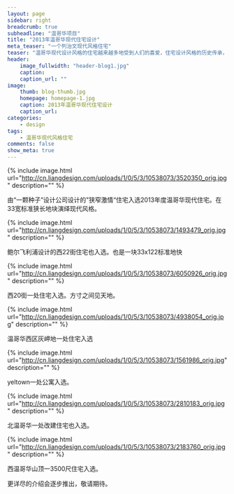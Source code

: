 ```yaml
---
layout: page
sidebar: right
breadcrumb: true
subheadline: "温哥华项目"
title: "2013年温哥华现代住宅设计"
meta_teaser: "一个列治文现代风格住宅"
teaser: "温哥华现代设计风格的住宅越来越多地受到人们的喜爱，住宅设计风格的历史传承，在当代新型材料的施工技术的配合下，使得设计手法和风格越来越多样化，温哥华这个适合人类居住的加拿大西海岸城市里，散落着众多的现代设计风格的住宅。有温哥华当地机构评选出2013年度现代风格住宅。现摘选如下，供大家欣赏。"
header:
    image_fullwidth: "header-blog1.jpg"
    caption:
    caption_url: ""
image:
    thumb: blog-thumb.jpg
    homepage: homepage-1.jpg
    caption: 2013年温哥华现代住宅设计
    caption_url:
categories:
    - design
tags:
    - 温哥华现代风格住宅
comments: false
show_meta: true
---
```


{% include image.html url="http://cn.liangdesign.com/uploads/1/0/5/3/10538073/3520350_orig.jpg" description="" %}

由“一颗种子”设计公司设计的"狭窄激情“住宅入选2013年度温哥华现代住宅。在33宽标准狭长地块演绎现代风格。

{% include image.html url="http://cn.liangdesign.com/uploads/1/0/5/3/10538073/1493479_orig.jpg" description="" %}

鲍尔飞利浦设计的西22街住宅也入选。也是一块33x122标准地快

{% include image.html url="http://cn.liangdesign.com/uploads/1/0/5/3/10538073/6050926_orig.jpg" description="" %}

西20街一处住宅入选。方寸之间见天地。

{% include image.html url="http://cn.liangdesign.com/uploads/1/0/5/3/10538073/4938054_orig.jpg" description="" %}

温哥华西区灰岬地一处住宅入选

{% include image.html url="http://cn.liangdesign.com/uploads/1/0/5/3/10538073/1561986_orig.jpg" description="" %}

yeltown一处公寓入选。

{% include image.html url="http://cn.liangdesign.com/uploads/1/0/5/3/10538073/2810183_orig.jpg" description="" %}

北温哥华一处改建住宅也入选。

{% include image.html url="http://cn.liangdesign.com/uploads/1/0/5/3/10538073/2183760_orig.jpg" description="" %}

<p>西温哥华山顶一3500尺住宅入选。</p>
更详尽的介绍会逐步推出，敬请期待。
